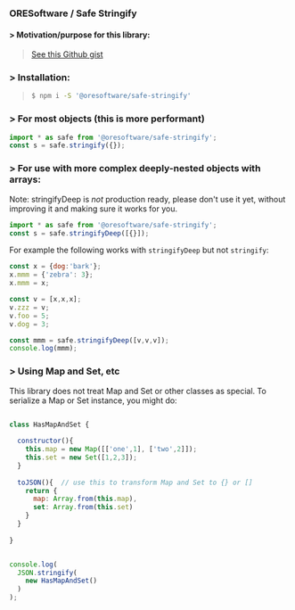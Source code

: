 
### ORESoftware / Safe Stringify

#### > Motivation/purpose for this library:

> [See this Github gist](https://gist.github.com/ORESoftware/10bd74e27728a2aa764df4d6c6ecada8) 


### > Installation:

>
>```bash
> $ npm i -S '@oresoftware/safe-stringify'
>```
>

### > For most objects (this is more performant)

```js
import * as safe from '@oresoftware/safe-stringify';
const s = safe.stringify({});
```

### > For use with more complex deeply-nested objects with arrays:


Note: stringifyDeep is *not* production ready, please don't use it yet, 
without improving it and making sure it works for you.


```js
import * as safe from '@oresoftware/safe-stringify';
const s = safe.stringifyDeep([{}]);
```

For example the following works with `stringifyDeep` but not `stringify`:

```js
const x = {dog:'bark'};
x.mmm = {'zebra': 3};
x.mmm = x;

const v = [x,x,x];
v.zzz = v;
v.foo = 5;
v.dog = 3;

const mmm = safe.stringifyDeep([v,v,v]);
console.log(mmm);

```


### > Using Map and Set, etc

This library does not treat Map and Set or other classes as special. To serialize a Map or Set instance, 
you might do:

```js

class HasMapAndSet {
  
  constructor(){
    this.map = new Map([['one',1], ['two',2]]);
    this.set = new Set([1,2,3]);
  }
   
  toJSON(){  // use this to transform Map and Set to {} or []
    return {
      map: Array.from(this.map),
      set: Array.from(this.set)
    }
  }
  
}


console.log(
  JSON.stringify(
    new HasMapAndSet()
  )
);

```
